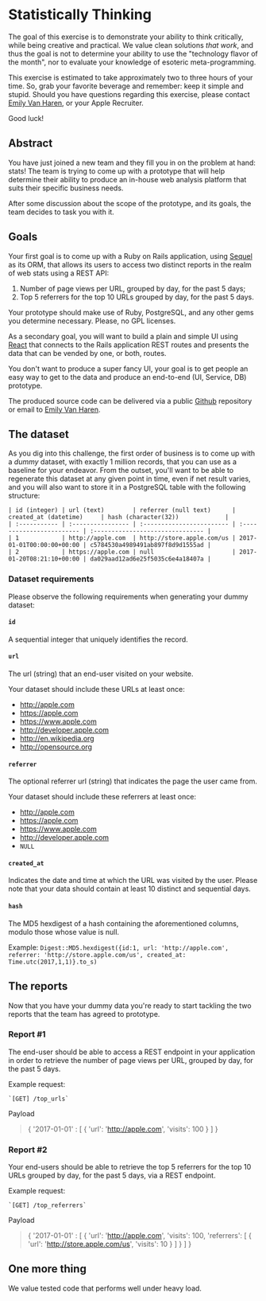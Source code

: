 # Statistically Thinking

The goal of this exercise is to demonstrate your ability to think critically,
while being creative and practical. We value clean solutions *that work*, and
thus the goal is not to determine your ability to use the "technology flavor of
the month", nor to evaluate your knowledge of esoteric meta-programming.

This exercise is estimated to take approximately two to three hours of your time.
So, grab your favorite beverage and remember: keep it simple and stupid.
Should you have questions regarding this exercise, please contact
[Emily Van Haren](mailto:evanharen@apple.com), or your Apple Recruiter.

Good luck!

## Abstract
You have just joined a new team and they fill you in on the problem at hand:
stats! The team is trying to come up with a prototype that will help determine
their ability to produce an in-house web analysis platform that suits their
specific business needs.

After some discussion about the scope of the prototype, and its goals, the team
decides to task you with it.

## Goals

Your first goal is to come up with a Ruby on Rails application, using
[Sequel](http://sequel.jeremyevans.net) as its ORM, that allows its users to
access two distinct reports in the realm of web stats using a REST API:

1. Number of page views per URL, grouped by day, for the past 5 days;
2. Top 5 referrers for the top 10 URLs grouped by day, for the past 5 days.

Your prototype should make use of Ruby, PostgreSQL, and any other gems you
determine necessary. Please, no GPL licenses.

As a secondary goal, you will want to build a plain and simple UI using
[React](https://facebook.github.io/react) that connects to the Rails application
REST routes and presents the data that can be vended by one, or both, routes.

You don't want to produce a super fancy UI, your goal is to get people an easy way
to get to the data and produce an end-to-end (UI, Service, DB) prototype.

The produced source code can be delivered via a public [Github](http://github.com)
repository or email to [Emily Van Haren](mailto:evanharen@apple.com).

## The dataset

As you dig into this challenge, the first order of business is to come up with a
*dummy* dataset, with exactly 1 million records, that you can use as a baseline
for your endeavor. From the outset, you'll want to be able to regenerate this
dataset at any given point in time, even if net result varies, and you will also
want to store it in a PostgreSQL table with the following structure:

```
| id (integer) | url (text)        | referrer (null text)      | created_at (datetime)     | hash (character(32))             |
| :----------- | :---------------- | :------------------------ | :------------------------ | :------------------------------- |
| 1            | http://apple.com  | http://store.apple.com/us | 2017-01-01T00:00:00+00:00 | c5784530a4989491ab897f8d9d1555ad |
| 2            | https://apple.com | null                      | 2017-01-20T08:21:10+00:00 | da029aad12ad6e25f5035c6e4a18407a |
```

### Dataset requirements

Please observe the following requirements when generating your dummy dataset:

#### `id`

A sequential integer that uniquely identifies the record.

#### `url`

The url (string) that an end-user visited on your website.

Your dataset should include these URLs at least once:

* http://apple.com
* https://apple.com
* https://www.apple.com
* http://developer.apple.com
* http://en.wikipedia.org
* http://opensource.org

#### `referrer`

The optional referrer url (string) that indicates the page the user came from.

Your dataset should include these referrers at least once:

* http://apple.com
* https://apple.com
* https://www.apple.com
* http://developer.apple.com
* `NULL`

#### `created_at`
Indicates the date and time at which the URL was visited by the user. Please
note that your data should contain at least 10 distinct and sequential days.

#### `hash`
The MD5 hexdigest of a hash containing the aforementioned columns, modulo
those whose value is null.

Example:
`Digest::MD5.hexdigest({id:1, url: 'http://apple.com', referrer: 'http://store.apple.com/us', created_at: Time.utc(2017,1,1)}.to_s)`

## The reports
Now that you have your dummy data you're ready to start tackling the two
reports that the team has agreed to prototype.

### Report #1

The end-user should be able to access a REST endpoint in your application in
order to retrieve the number of page views per URL, grouped by day, for the past
5 days.

Example request:

	`[GET] /top_urls`

Payload
> { '2017-01-01' : [ { 'url': 'http://apple.com', 'visits': 100 } ] }

### Report #2

Your end-users should be able to retrieve the top 5 referrers for the top 10
URLs grouped by day, for the past 5 days, via a REST endpoint.

Example request:

	`[GET] /top_referrers`

Payload
> {
>	'2017-01-01' : [
>		{
>			'url': 'http://apple.com',
>			'visits': 100,
>			'referrers': [ { 'url': 'http://store.apple.com/us', 'visits': 10 } ]
>		}
>	]
>}

## One more thing

We value tested code that performs well under heavy load.